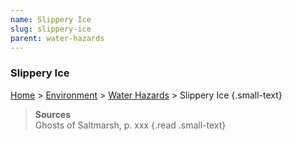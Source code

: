 ```yaml
---
name: Slippery Ice
slug: slippery-ice
parent: water-hazards
---
```

### Slippery Ice
[Home](dm-operations-center) > [Environment](environment) > [Water Hazards](water-hazards) > Slippery Ice {.small-text}

> **Sources** <br/>
> Ghosts of Saltmarsh, p. xxx
{.read .small-text}
